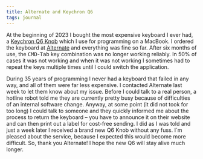 ```yaml
---
title: Alternate and Keychron Q6
tags: journal
---
```

At the beginning of 2023 I bought the most expensive keyboard I ever had, a [Keychron Q6 Knob](https://www.keychron.com/products/keychron-q6-qmk-custom-mechanical-keyboard?variant=39990023553113) which I use for programming on a MacBook. I ordered the keyboard at [Alternate](https://www.alternate.de) and everything was fine so far. After six months of use, the <kbd>CMD</kbd>-<kbd>Tab</kbd> key combination was no longer working reliably. In 50% of cases it was not working and when it was not working I sometimes had to repeat the keys multiple times until I could switch the application.

During 35 years of programming I never had a keyboard that failed in any way, and all of them were far less expensive. I contacted Alternate last week to let them know about my issue. Before I could talk to a real person, a hotline robot told me they are currently pretty busy because of difficulties of an internal software change. Anyway, at some point (it did not took for too long) I could talk to someone and they quickly informed me about the process to return the keyboard – you have to announce it on their website and can then print out a label for cost-free sending. I did as I was told and just a week later I received a brand new Q6 Knob without any fuss. I´m pleased about the service, because I expected this would become more difficult. So, thank you Alternate! I hope the new Q6 will stay alive much longer.
